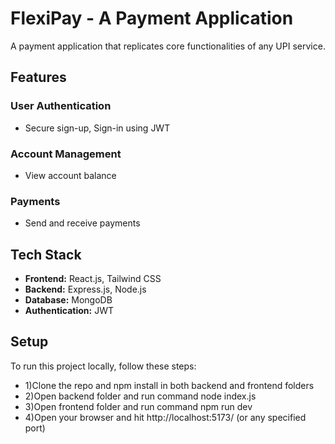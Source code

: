 # FlexiPay - A Payment Application

A payment application that replicates core functionalities of any UPI service.

## Features

### User Authentication
- Secure sign-up, Sign-in using JWT

### Account Management
- View account balance

### Payments
- Send and receive payments

## Tech Stack

- **Frontend:** React.js, Tailwind CSS
- **Backend:** Express.js, Node.js
- **Database:** MongoDB
- **Authentication:** JWT

## Setup

To run this project locally, follow these steps:
- 1)Clone the repo and npm install in both backend and frontend folders
- 2)Open backend folder and run command node index.js
- 3)Open frontend folder and run command npm run dev
- 4)Open your browser and hit http://localhost:5173/ (or any specified port)

